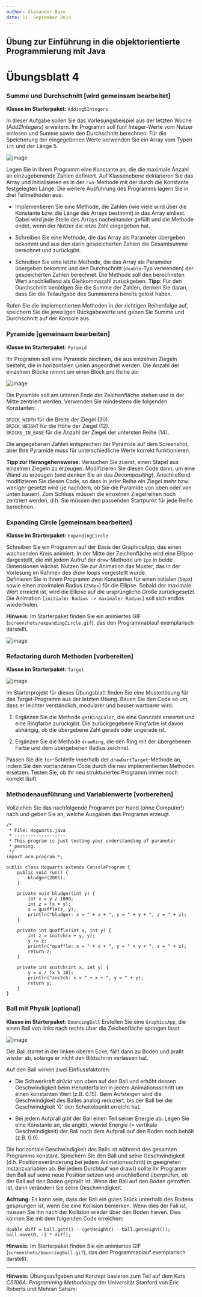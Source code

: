 ```yaml
---
author:	Alexander Bazo
date: 11. September 2019
---
```



## Übung zur Einführung in die objektorientierte Programmierung mit Java

# Übungsblatt 4

### **Summe und Durchschnitt [wird gemeinsam bearbeitet]**

**Klasse im Starterpaket:** `Adding5Integers`

In dieser Aufgabe sollen Sie das Vorlesungsbeispiel aus der letzten
Woche (*Add2Integers*) erweitern. Ihr Programm soll fünf Integer-Werte
vom Nutzer einlesen und Summe sowie den Durchschnitt berechnen. Für die
Speicherung der eingegebenen Werte verwenden Sie ein Array vom Typen
`int` und der Länge 5.

![image](img/04_arrayInteger.png)

Legen Sie in Ihrem Programm eine Konstante an, die die maximale Anzahl
an einzugebenende Zahlen definiert. Auf Klassenebene deklarieren Sie das
Array und initialisieren es in der `run`-Methode mit der durch die
Konstante festgelegten Länge. Die weitere Ausführung des Programms
lagern Sie in drei Teilmethoden aus:

-   Implementieren Sie eine Methode, die Zahlen (wie viele wird über die
    Konstante bzw. die Länge des Arrays bestimmt) in das Array einliest.
    Dabei wird jede Stelle des Arrays nacheinander gefüllt und die
    Methode endet, wenn der Nutzer die letze Zahl eingegeben hat.

-   Schreiben Sie eine Methode, die das Array als Parameter übergeben
    bekommt und aus den darin gespeicherten Zahlen die Gesamtsumme
    berechnet und zurückgibt.

-   Schreiben Sie eine letzte Methode, die das Array als Parameter
    übergeben bekommt und den Durchschnitt (`double`-Typ verwenden) der
    gespeicherten Zahlen berechnet. Die Methode soll den berechneten
    Wert anschließend als Gleitkommazahl zurückgeben. **Tipp**: Für den
    Durchschnitt benötigen Sie die Summe der Zahlen, denken Sie daran,
    dass Sie die Teilaufgabe des Summierens bereits gelöst haben.

Rufen Sie die implementierten Methoden in der richtigen Reihenfolge auf,
speichern Sie die jeweiligen Rückgabewerte und geben Sie Summe und
Durchschnitt auf der Konsole aus.

### **Pyramide [gemeinsam bearbeiten]**

**Klasse im Starterpaket:** `Pyramid`

Ihr Programm soll eine Pyramide zeichnen, die aus einzelnen Ziegeln
besteht, die in horizontalen Linien angeordnet werden. Die Anzahl der
einzelnen Blöcke nimmt um einen Block pro Reihe ab:

![image](img/04_pyramid.png)

Die Pyramide soll am unteren Ende der Zeichenfläche stehen und in der
Mitte zentriert werden. Verwenden Sie mindestens die folgenden
Konstanten:

`BRICK_WIDTH` für die Breite der Ziegel (30).\
`BRICK_HEIGHT` für die Höhe der Ziegel (12).\
`BRICKS_IN_BASE` für die Anzahl der Ziegel der untersten Reihe (14).

Die angegebenen Zahlen entsprechen der Pyramide auf dem Screenshot, aber Ihre Pyramide muss für unterschiedliche Werte korrekt funktionieren.

**Tipp zur Herangehensweise:** Versuchen Sie zuerst, einen Stapel aus
einzelnen Ziegeln zu erzeugen. Modifizieren Sie diesen Code dann, um
eine Wand zu erzeugen (und denken Sie an das *Decompositing*).
Anschließend modifizieren Sie diesen Code, so dass in jeder Reihe ein
Ziegel mehr bzw. weniger gesetzt wird (je nachdem, ob Sie die Pyramide
von oben oder von unten bauen). Zum Schluss müssen die einzelnen
Ziegelreihen noch zentriert werden, d.h. Sie müssen den passenden
Startpunkt für jede Reihe berechnen.

### **Expanding Circle [gemeinsam bearbeiten]**

**Klasse im Starterpaket:** `ExpandingCircle`

Schreiben Sie ein Programm auf der Basis der GraphicsApp, das einen
wachsenden Kreis animiert. In der Mitte der Zeichenfläche wird eine
Ellipse dargestellt, die mit jedem Aufruf der `draw`-Methode um `1px` in
beide Dimensionen wächst. Nutzen Sie zur Animation das Muster, das in
der Vorlesung im Rahmen des *draw loops* vorgestellt wurde.\
Definieren Sie in Ihrem Programm zwei Konstanten für einen initialen
(`50px`) sowie einen maximalen Radius (`250px`) für die Ellipse. Sobald
der maximale Wert erreicht ist, wird die Ellipse auf die ursprüngliche
Größe zurückgesetzt. Die Animation
`[initialer Radius -> maximaler Radius]` soll sich endlos wiederholen.

**Hinweis:** Im Starterpaket finden Sie ein animiertes GIF
(`screenshots/expandingCircle.gif`), das den Programmablauf exemplarisch darstellt.

![image](img/04_expandingCircle.png)

### **Refactoring durch Methoden [vorbereiten]**

**Klasse im Starterpaket:** `Target`

![image](img/04_target.png)

Im Starterprojekt für dieses Übungsblatt finden Sie eine Musterlösung
für das Target-Programm aus der letzten Übung. Bauen Sie den Code so um,
dass er leichter verständlich, modularer und besser wartbarer wird:

1.  Ergänzen Sie die Methode `getRingColor`, die eine Ganzzahl erwartet
    und eine Ringfarbe zurückgibt. Die zurückgegebene Ringfarbe ist
    davon abhängig, ob die übergebene Zahl gerade oder ungerade ist.

2.  Ergänzen Sie die Methode `drawRing`, die den Ring mit der
    übergebenen Farbe und dem übergebenen Radius zeichnet.

Passen Sie die `for`-Schleife innerhalb der `drawDartTarget`-Methode an,
indem Sie den vorhandenen Code durch die neu implementierten Methoden
ersetzen. Testen Sie, ob Ihr neu strukturiertes Programm immer noch
korrekt läuft.

### **Methodenausführung und Variablenwerte [vorbereiten]**

Vollziehen Sie das nachfolgende Programm per Hand (ohne Computer!) nach und geben Sie an, welche Ausgaben das Programm erzeugt.

``` {.java}
/*
 * File: Hogwarts.java
 * -------------------
 * This program is just testing your understanding of parameter 
 * passing.
 */
import acm.program.*;

public class Hogwarts extends ConsoleProgram {
	public void run() {
		bludger(2001);
	}

	private void bludger(int y) {
		int x = y / 1000;
		int z = (x + y);
		x = quaffle(z, y);
		println("bludger: x = " + x + ", y = " + y + ", z = " + z);
	}

	private int quaffle(int x, int y) {
		int z = snitch(x + y, y);
		y /= z;
		println("quaffle: x = " + x + ", y = " + y + ", z = " + z);
		return z;
	}

	private int snitch(int x, int y) {
		y = x / (x % 10);
		println("snitch: x = " + x + ", y = " + y);
		return y;
	}
}
```

### **Ball mit Physik [optional]**

**Klasse im Starterpaket:** `BouncingBall`
Erstellen Sie eine `GraphicsApp`, die einen Ball von links nach rechts
über die Zeichenfläche springen lässt:

![image](img/04_bouncingball.png)

Der Ball startet in der linken oberen Ecke, fällt dann zu Boden und
prallt wieder ab, solange er nicht den Bildschirm verlassen hat.

Auf den Ball wirken zwei Einflussfaktoren:

-   Die Schwerkraft *drückt* von oben auf den Ball und erhöht dessen
    Geschwindigkeit beim Herunterfallen in jedem Animationsschritt um
    einen konstanten Wert (z.B. 0.15). Beim Aufsteigen wird die
    Geschwindgkeit des Balles analog reduziert, bis der Ball bei der
    Geschwindgkeit '0' den Scheitelpunkt erreicht hat.

-   Bei jedem Aufprall gibt der Ball einen Teil seiner Energie ab. Legen
    Sie eine Konstante an, die angibt, wieviel Energie (= vertikale
    Geschwindigkeit) der Ball nach dem Aufprall auf den Boden noch
    behält (z.B. 0.9).

Die horizontale Geschwindigkeit des Balls ist während des gesamten
Programms konstant. Speichern Sie den Ball und seine Geschwindigkeit
(d.h. Positionsveränderung bei jedem Animationsschritt) in geeigneten
Instanzvariablen ab. Bei jedem Durchlauf von draw() sollte Ihr Programm
den Ball auf seine neue Position setzen und anschließend überprüfen, ob
der Ball auf den Boden geprallt ist. Wenn der Ball auf den Boden
getroffen ist, dann verändern Sie seine Geschwindigkeit.

**Achtung:** Es kann sein, dass der Ball ein gutes Stück unterhalb des
Bodens gesprungen ist, wenn Sie eine Kollision bemerken. Wenn dies der
Fall ist, müssen Sie ihn nach der Kollision wieder über den Boden
hieven. Dies können Sie mit dem folgenden Code erreichen:

`double diff = ball.getY() - (getHeight() - ball.getHeight());`\
`ball.move(0, -2 * diff);`

**Hinweis:** Im Starterpaket finden Sie ein animiertes GIF
(`screenshots/bouncingBall.gif`), das den Programmablauf exemplarisch
darstellt.

----

**Hinweis:** Übungsaufgaben und Konzept basieren zum Teil auf dem Kurs
*CS106A: Programming Methodology* der Universität Stanford von Eric
Roberts und Mehran Sahami
